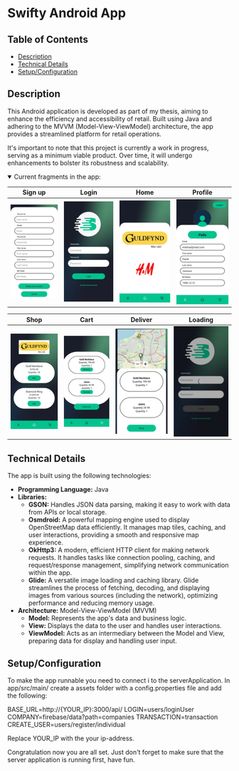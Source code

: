 # Swifty Android App

## Table of Contents

- [Description](#description)
- [Technical Details](#technical-details)
- [Setup/Configuration](#setupconfiguration)

## Description

This Android application is developed as part of my thesis, aiming to enhance the efficiency and
accessibility of retail. Built using Java and adhering to the MVVM (Model-View-ViewModel)
architecture, the app provides a streamlined platform for retail operations.

It's important to note that this project is currently a work in progress, serving as a minimum
viable product. Over
time, it will undergo enhancements to bolster its robustness and scalability.

<details open>
<summary>Current fragments in the app:</summary>

| Sign up | Login | Home | Profile | 
|---|---|---|---|
| [![Sign up](./app/screenshots/signup.jpg)](./app/screenshots/signup.jpg) | [![Login](./app/screenshots/login.jpg)](./app/screenshots/login.jpg) | [![Home](./app/screenshots/home.jpg)](./app/screenshots/home.jpg) | [![Profile](./app/screenshots/profile.jpg)](./app/screenshots/profile.jpg) | 

| Shop | Cart | Deliver | Loading |
|---|---|---|---|
| [![Shop](./app/screenshots/shop.jpg)](./app/screenshots/shop.jpg) | [![Cart](./app/screenshots/cart.jpg)](./app/screenshots/cart.jpg) | [![Deliver](./app/screenshots/deliver.jpg)](./app/screenshots/deliver.jpg) | [![Loading](./app/screenshots/loading.jpg)](./app/screenshots/loading.jpg) |
</details>

## Technical Details

The app is built using the following technologies:

* **Programming Language:** Java
* **Libraries:**
    * **GSON:**  Handles JSON data parsing, making it easy to work with data from APIs or local
      storage.
    * **Osmdroid:**  A powerful mapping engine used to display OpenStreetMap data efficiently. It
      manages map tiles, caching, and user interactions, providing a smooth and responsive map
      experience.
    * **OkHttp3:**  A modern, efficient HTTP client for making network requests. It handles tasks
      like connection pooling, caching, and request/response management, simplifying network
      communication within the app.
    * **Glide:**  A versatile image loading and caching library. Glide streamlines the process of
      fetching, decoding, and displaying images from various sources (including the network),
      optimizing performance and reducing memory usage.
* **Architecture:** Model-View-ViewModel (MVVM)
    * **Model:** Represents the app's data and business logic.
    * **View:**  Displays the data to the user and handles user interactions.
    * **ViewModel:** Acts as an intermediary between the Model and View, preparing data for display
      and handling user input.

## Setup/Configuration

To make the app runnable you need to connect i to the serverApplication. In app/src/main/ create a
assets folder with a config.properties file and add the following:

BASE_URL=http://{YOUR_IP}:3000/api/
LOGIN=users/loginUser
COMPANY=firebase/data?path=companies
TRANSACTION=transaction
CREATE_USER=users/register/individual

Replace YOUR_IP with the your ip-address.

Congratulation now you are all set. Just don't forget to make sure that the server application is
running first, have fun.

